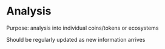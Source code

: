 # Analysis
Purpose: analysis into individual coins/tokens or ecosystems

Should be regularly updated as new information arrives
